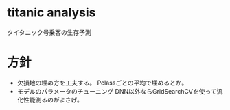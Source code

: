 # titanic analysis
タイタニック号乗客の生存予測

# 方針
- 欠損地の埋め方を工夫する。
    Pclassごとの平均で埋めるとか。
- モデルのパラメータのチューニング
    DNN以外ならGridSearchCVを使って汎化性能測るのがよさげ。
